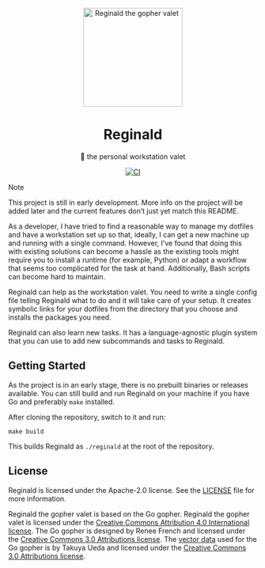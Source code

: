 <p align="center">
  <picture>
    <source media="(prefers-color-scheme: dark)" srcset="https://github.com/anttikivi/reginald/blob/main/.github/reginald-gray-suit.svg?raw=true">
    <source media="(prefers-color-scheme: light)" srcset="https://github.com/anttikivi/reginald/blob/main/.github/reginald-black-suit.svg?raw=true">
    <img alt="Reginald the gopher valet" src="https://github.com/anttikivi/reginald/blob/main/.github/reginald-black-suit.svg?raw=true" width="200" style="max-width: 100%;">
  </picture>
</p>

<h1 align="center">Reginald</h1>

<div align="center">

👔 the personal workstation valet

[![CI](https://github.com/anttikivi/reginald/actions/workflows/ci.yml/badge.svg)](https://github.com/anttikivi/reginald/actions/workflows/ci.yml)

</div>

<!-- prettier-ignore-start -->
> [!NOTE]
> This project is still in early development. More info on the project will be
> added later and the current features don’t just yet match this README.
<!-- prettier-ignore-end -->

As a developer, I have tried to find a reasonable way to manage my dotfiles and
have a workstation set up so that, ideally, I can get a new machine up and
running with a single command. However, I’ve found that doing this with existing
solutions can become a hassle as the existing tools might require you to install
a runtime (for example, Python) or adapt a workflow that seems too complicated
for the task at hand. Additionally, Bash scripts can become hard to maintain.

Reginald can help as the workstation valet. You need to write a single config
file telling Reginald what to do and it will take care of your setup. It creates
symbolic links for your dotfiles from the directory that you choose and installs
the packages you need.

Reginald can also learn new tasks. It has a language-agnostic plugin system that
you can use to add new subcommands and tasks to Reginald.

## Getting Started

As the project is in an early stage, there is no prebuilt binaries or releases
available. You can still build and run Reginald on your machine if you have Go
and preferably `make` installed.

After cloning the repository, switch to it and run:

    make build

This builds Reginald as `./reginald` at the root of the repository.

## License

Reginald is licensed under the Apache-2.0 license. See the [LICENSE](LICENSE)
file for more information.

Reginald the gopher valet is based on the Go gopher. Reginald the gopher valet
is licensed under the
[Creative Commons Attribution 4.0 International license](https://creativecommons.org/licenses/by/4.0/).
The Go gopher is designed by Renee French and licensed under the
[Creative Commons 3.0 Attributions license](https://creativecommons.org/licenses/by/3.0/deed.en).
The [vector data](https://github.com/golang-samples/gopher-vector) used for the
Go gopher is by Takuya Ueda and licensed under the
[Creative Commons 3.0 Attributions license](https://creativecommons.org/licenses/by/3.0/deed.en).

